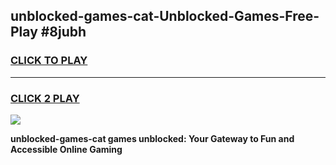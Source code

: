 
## unblocked-games-cat-Unblocked-Games-Free-Play #8jubh
<h3>
<a href="https://us.freeplayer.one?title=unblocked-games-cat&ref=9M">CLICK TO PLAY</a></h3>
<hr>

<h3>
<a href="https://us.freeplayer.one?title=unblocked-games-cat&ref=9M">CLICK 2 PLAY</a>
  
</h3>

<a href="https://us.freeplayer.one?title=unblocked-games-cat&ref=9M"><img src="https://clearcache.store/games.png"></a>


**unblocked-games-cat games unblocked: Your Gateway to Fun and Accessible Online Gaming**
